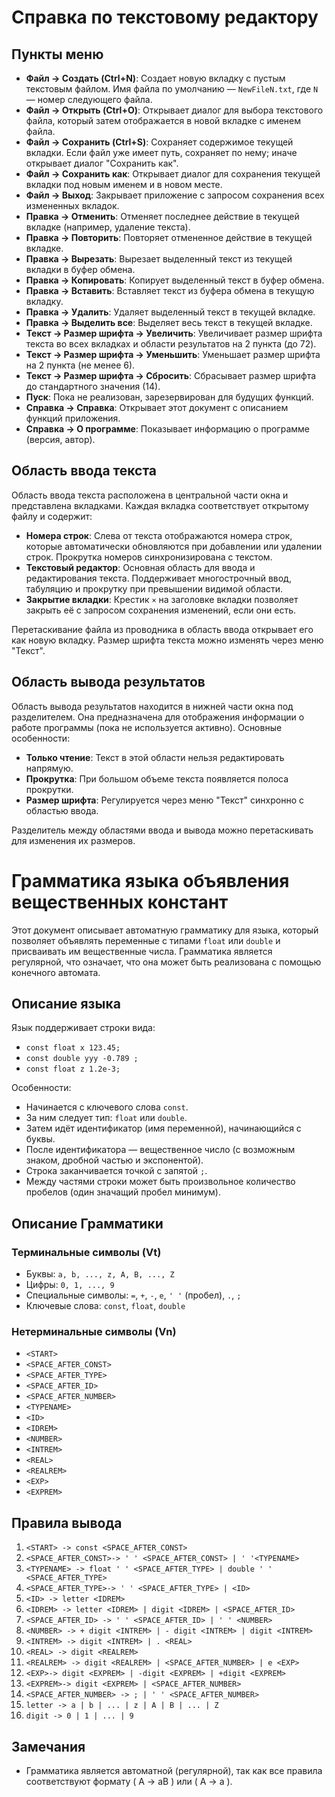 # Справка по текстовому редактору

## Пункты меню

- **Файл → Создать (Ctrl+N)**: Создает новую вкладку с пустым текстовым файлом. Имя файла по умолчанию — `NewFileN.txt`, где `N` — номер следующего файла.
- **Файл → Открыть (Ctrl+O)**: Открывает диалог для выбора текстового файла, который затем отображается в новой вкладке с именем файла.
- **Файл → Сохранить (Ctrl+S)**: Сохраняет содержимое текущей вкладки. Если файл уже имеет путь, сохраняет по нему; иначе открывает диалог "Сохранить как".
- **Файл → Сохранить как**: Открывает диалог для сохранения текущей вкладки под новым именем и в новом месте.
- **Файл → Выход**: Закрывает приложение с запросом сохранения всех измененных вкладок.
- **Правка → Отменить**: Отменяет последнее действие в текущей вкладке (например, удаление текста).
- **Правка → Повторить**: Повторяет отмененное действие в текущей вкладке.
- **Правка → Вырезать**: Вырезает выделенный текст из текущей вкладки в буфер обмена.
- **Правка → Копировать**: Копирует выделенный текст в буфер обмена.
- **Правка → Вставить**: Вставляет текст из буфера обмена в текущую вкладку.
- **Правка → Удалить**: Удаляет выделенный текст в текущей вкладке.
- **Правка → Выделить все**: Выделяет весь текст в текущей вкладке.
- **Текст → Размер шрифта → Увеличить**: Увеличивает размер шрифта текста во всех вкладках и области результатов на 2 пункта (до 72).
- **Текст → Размер шрифта → Уменьшить**: Уменьшает размер шрифта на 2 пункта (не менее 6).
- **Текст → Размер шрифта → Сбросить**: Сбрасывает размер шрифта до стандартного значения (14).
- **Пуск**: Пока не реализован, зарезервирован для будущих функций.
- **Справка → Справка**: Открывает этот документ с описанием функций приложения.
- **Справка → О программе**: Показывает информацию о программе (версия, автор).

## Область ввода текста

Область ввода текста расположена в центральной части окна и представлена вкладками. Каждая вкладка соответствует открытому файлу и содержит:

- **Номера строк**: Слева от текста отображаются номера строк, которые автоматически обновляются при добавлении или удалении строк. Прокрутка номеров синхронизирована с текстом.
- **Текстовый редактор**: Основная область для ввода и редактирования текста. Поддерживает многострочный ввод, табуляцию и прокрутку при превышении видимой области.
- **Закрытие вкладки**: Крестик `×` на заголовке вкладки позволяет закрыть её с запросом сохранения изменений, если они есть.

Перетаскивание файла из проводника в область ввода открывает его как новую вкладку. Размер шрифта текста можно изменять через меню "Текст".

## Область вывода результатов

Область вывода результатов находится в нижней части окна под разделителем. Она предназначена для отображения информации о работе программы (пока не используется активно). Основные особенности:

- **Только чтение**: Текст в этой области нельзя редактировать напрямую.
- **Прокрутка**: При большом объеме текста появляется полоса прокрутки.
- **Размер шрифта**: Регулируется через меню "Текст" синхронно с областью ввода.

Разделитель между областями ввода и вывода можно перетаскивать для изменения их размеров.

# Грамматика языка объявления вещественных констант

Этот документ описывает автоматную грамматику для языка, который позволяет объявлять переменные с типами `float` или `double` и присваивать им вещественные числа. Грамматика является регулярной, что означает, что она может быть реализована с помощью конечного автомата.

## Описание языка

Язык поддерживает строки вида:
- `const float x 123.45;`
- `const double yyy -0.789 ;`
- `const float z 1.2e-3;`

Особенности:
- Начинается с ключевого слова `const`.
- За ним следует тип: `float` или `double`.
- Затем идёт идентификатор (имя переменной), начинающийся с буквы.
- После идентификатора — вещественное число (с возможным знаком, дробной частью и экспонентой).
- Строка заканчивается точкой с запятой `;`.
- Между частями строки может быть произвольное количество пробелов (один значащий пробел минимум).

## Описание Грамматики

### Терминальные символы (Vt)
- Буквы: `a, b, ..., z, A, B, ..., Z`
- Цифры: `0, 1, ..., 9`
- Специальные символы: `=`, `+`, `-`, `e`, `' '` (пробел), `.`, `;`
- Ключевые слова: `const`, `float`, `double`

### Нетерминальные символы (Vn)
- `<START>`
- `<SPACE_AFTER_CONST>`
- `<SPACE_AFTER_TYPE>`
- `<SPACE_AFTER_ID>`
- `<SPACE_AFTER_NUMBER>`
- `<TYPENAME>`
- `<ID>`
- `<IDREM>`
- `<NUMBER>`
- `<INTREM>`
- `<REAL>`
- `<REALREM>`
- `<EXP>`
- `<EXPREM>`

## Правила вывода

1. `<START> -> const <SPACE_AFTER_CONST>`
2. `<SPACE_AFTER_CONST>-> ' ' <SPACE_AFTER_CONST> | ' '<TYPENAME>`
3. `<TYPENAME> -> float ' ' <SPACE_AFTER_TYPE> | double ' ' <SPACE_AFTER_TYPE>`
4. `<SPACE_AFTER_TYPE>-> ' ' <SPACE_AFTER_TYPE> | <ID>`
5. `<ID> -> letter <IDREM>`
6. `<IDREM> -> letter <IDREM> | digit <IDREM> | <SPACE_AFTER_ID>`
7. `<SPACE_AFTER_ID> -> ' ' <SPACE_AFTER_ID> | ' ' <NUMBER>`
8. `<NUMBER> -> + digit <INTREM> | - digit <INTREM> | digit <INTREM>`
9. `<INTREM> -> digit <INTREM> | . <REAL>`
10. `<REAL> -> digit <REALREM>`
11. `<REALREM> -> digit <REALREM> | <SPACE_AFTER_NUMBER> | e <EXP>`
12. `<EXP>-> digit <EXPREM> | -digit <EXPREM> | +digit <EXPREM>`
13. `<EXPREM>-> digit <EXPREM> | <SPACE_AFTER_NUMBER>`
14. `<SPACE_AFTER_NUMBER> -> ; | ' ' <SPACE_AFTER_NUMBER>`
15. `letter -> a | b | ... | z | A | B | ... | Z`
16. `digit -> 0 | 1 | ... | 9`


## Замечания
- Грамматика является автоматной (регулярной), так как все правила соответствуют формату \( A -> aB \) или \( A -> a \).
